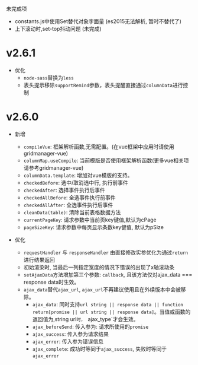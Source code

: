 未完成项
- constants.js中使用Set替代对象字面量 (es2015无法解析, 暂时不替代了)
- 上下滚动时,set-top抖动问题 (未完成)

# v2.6.1
- 优化
	- `node-sass`替换为`less`
	- 表头提示移除`supportRemind`参数，表头提醒直接通过`columnData`进行控制

# v2.6.0
- 新增
	- `compileVue`: 框架解析函数,无需配置。(在vue框架中应用时请使用gridmanager-vue)
	- `columnMap.useCompile`: 当前模版是否使用框架解析函数(更多vue相关项请参考gridmanager-vue)
	- `columnData.template`: 增加对vue模版的支持。
	- `checkedBefore`: 选中/取消选中行, 执行前事件
	- `checkedAfter`: 选择事件执行后事件
	- `checkedAllBefore`: 全选事件执行前事件
	- `checkedAllAfter`: 全选事件执行后事件
	- `cleanData(table)`: 清除当前表格数据方法
	- `currentPageKey`: 请求参数中当前页key键值,默认为cPage
	- `pageSizeKey`: 请求参数中每页显示条数key健值, 默认为pSize
	
- 优化
	- `requestHandler` 与 `responseHandler` 由直接修改实参优化为通过`return`进行结果返回
	- 初始渲染时, 当最后一列指定宽度的情况下错误的出现了x轴滚动条
	- `setAjaxData`方法增加第三个参数: `callback`, 且该方法仅对ajax_data === response data时生效。
	- `ajax_data`替代`ajax_url`, `ajax_url`不再建议使用且在外续版本中会被移除。
		- `ajax_data`: 同时支持`url string || response data || function return[promise || url string || response data]`。当值或函数的返回值为,string url`时， `ajax_type`才会生效。
		- `ajax_beforeSend`:  传入参为: 请求所使用的`promise`
		- `ajax_success`: 传入参为请求结果
		- `ajax_error`: 传入参为错误信息
		- `ajax_complete`: 成功时等同于`ajax_success`, 失败时等同于`ajax_error`
